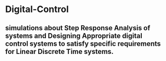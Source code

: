 # Digital-Control

## simulations about Step Response Analysis of systems and Designing Appropriate digital control systems to satisfy specific requirements for Linear Discrete Time systems.
